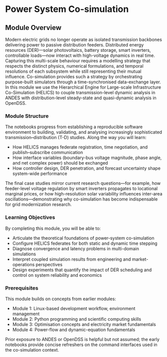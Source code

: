 # Power System Co-simulation

## Module Overview

Modern electric grids no longer operate as isolated transmission backbones delivering power to passive distribution feeders. Distributed energy resources (DER)—solar photovoltaics, battery storage, smart inverters, controllable loads—now interact with high-voltage dynamics in real time. Capturing this multi-scale behaviour requires a modelling strategy that respects the distinct physics, numerical formulations, and temporal resolutions of each subsystem while still representing their mutual influence. Co-simulation provides such a strategy by orchestrating purpose-built simulators through a time-synchronised data-exchange layer. In this module we use the Hierarchical Engine for Large-scale Infrastructure Co-Simulation (HELICS) to couple transmission-level dynamic analysis in ANDES with distribution-level steady-state and quasi-dynamic analysis in OpenDSS.

### Module Structure

The notebooks progress from establishing a reproducible software environment to building, validating, and analysing increasingly sophisticated transmission–distribution (T-D) studies. Along the way you will learn:

- How HELICS manages federate registration, time negotiation, and publish–subscribe communication
- How interface variables (boundary-bus voltage magnitude, phase angle, and net complex power) should be exchanged
- How controller design, DER penetration, and forecast uncertainty shape system-wide performance

The final case studies mirror current research questions—for example, how feeder-level voltage regulation by smart inverters propagates to locational marginal prices, or how high-resolution solar variability influences inter-area oscillations—demonstrating why co-simulation has become indispensable for grid modernization research.

### Learning Objectives

By completing this module, you will be able to:

- Articulate the theoretical foundations of power-system co-simulation
- Configure HELICS federates for both static and dynamic time stepping
- Diagnose convergence and latency problems in multi-domain simulations
- Interpret coupled simulation results from engineering and market-operations perspectives
- Design experiments that quantify the impact of DER scheduling and control on system reliability and economics

### Prerequisites

This module builds on concepts from earlier modules:

- Module 1: Linux-based development workflow, environment management
- Module 2: Python programming and scientific computing skills
- Module 3: Optimisation concepts and electricity market fundamentals
- Module 4: Power-flow and dynamic-equation fundamentals

Prior exposure to ANDES or OpenDSS is helpful but not assumed; the early notebooks provide concise refreshers on the command interfaces used in the co-simulation context.